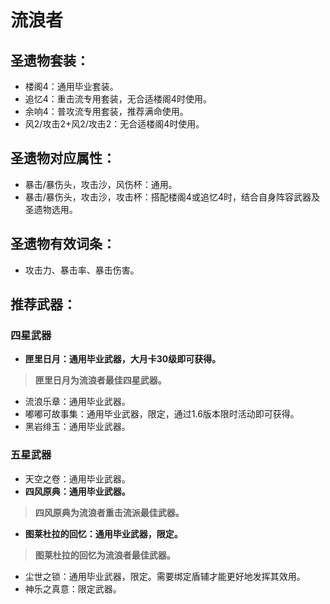 # 流浪者
## 圣遗物套装：
- 楼阁4：通用毕业套装。
- 追忆4：重击流专用套装，无合适楼阁4时使用。
- 余响4：普攻流专用套装，推荐满命使用。
- 风2/攻击2+风2/攻击2：无合适楼阁4时使用。

## 圣遗物对应属性：
- 暴击/暴伤头，攻击沙，风伤杯：通用。
- 暴击/暴伤头，攻击沙，攻击杯：搭配楼阁4或追忆4时，结合自身阵容武器及圣遗物选用。

## 圣遗物有效词条：
- 攻击力、暴击率、暴击伤害。

## 推荐武器：
### 四星武器
- **匣里日月：通用毕业武器，大月卡30级即可获得。**

>**匣里日月为流浪者最佳四星武器。**

- 流浪乐章：通用毕业武器。
- 嘟嘟可故事集：通用毕业武器，限定，通过1.6版本限时活动即可获得。
- 黑岩绯玉：通用毕业武器。

### 五星武器
- 天空之卷：通用毕业武器。
- **四风原典：通用毕业武器。**

>**四风原典为流浪者重击流派最佳武器。**

- **图莱杜拉的回忆：通用毕业武器，限定。**

>**图莱杜拉的回忆为流浪者最佳武器。**

- 尘世之锁：通用毕业武器，限定。需要绑定盾辅才能更好地发挥其效用。
- 神乐之真意：限定武器。

